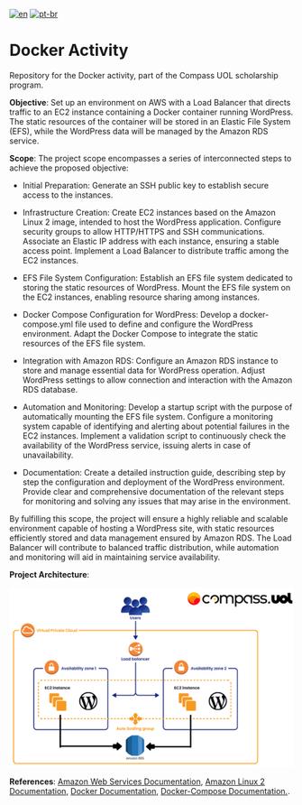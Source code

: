 [![en](https://img.shields.io/badge/lang-en-red.svg)](https://github.com/zSalocin/WordPress_With_Docker_AWS/blob/main/README.md)   [![pt-br](https://img.shields.io/badge/lang-pt--br-green.svg)](https://github.com/zSalocin/WordPress_With_Docker_AWS/blob/main/README_PT-BR.md)

# Docker Activity

Repository for the Docker activity, part of the Compass UOL scholarship program.

**Objective**: Set up an environment on AWS with a Load Balancer that directs traffic to an EC2 instance containing a Docker container running WordPress. The static resources of the container will be stored in an Elastic File System (EFS), while the WordPress data will be managed by the Amazon RDS service.

**Scope**: The project scope encompasses a series of interconnected steps to achieve the proposed objective:

- Initial Preparation:
Generate an SSH public key to establish secure access to the instances.

- Infrastructure Creation:
Create EC2 instances based on the Amazon Linux 2 image, intended to host the WordPress application.
Configure security groups to allow HTTP/HTTPS and SSH communications.
Associate an Elastic IP address with each instance, ensuring a stable access point.
Implement a Load Balancer to distribute traffic among the EC2 instances.

- EFS File System Configuration:
Establish an EFS file system dedicated to storing the static resources of WordPress.
Mount the EFS file system on the EC2 instances, enabling resource sharing among instances.

- Docker Compose Configuration for WordPress:
Develop a docker-compose.yml file used to define and configure the WordPress environment.
Adapt the Docker Compose to integrate the static resources of the EFS file system.

- Integration with Amazon RDS:
Configure an Amazon RDS instance to store and manage essential data for WordPress operation.
Adjust WordPress settings to allow connection and interaction with the Amazon RDS database.

- Automation and Monitoring:
Develop a startup script with the purpose of automatically mounting the EFS file system.
Configure a monitoring system capable of identifying and alerting about potential failures in the EC2 instances.
Implement a validation script to continuously check the availability of the WordPress service, issuing alerts in case of unavailability.

- Documentation:
Create a detailed instruction guide, describing step by step the configuration and deployment of the WordPress environment.
Provide clear and comprehensive documentation of the relevant steps for monitoring and solving any issues that may arise in the environment.

By fulfilling this scope, the project will ensure a highly reliable and scalable environment capable of hosting a WordPress site, with static resources efficiently stored and data management ensured by Amazon RDS. The Load Balancer will contribute to balanced traffic distribution, while automation and monitoring will aid in maintaining service availability.

**Project Architecture**:

![PROJECT_ARCHITECTURE](https://github.com/zSalocin/WordPress_With_Docker_AWS/blob/main/Assets/PROJECT_ARCHITECTURE.png)

**References**: [Amazon Web Services Documentation](https://docs.aws.amazon.com/pt_br/index.html), [Amazon Linux 2 Documentation](https://docs.aws.amazon.com/pt_br/AWSEC2/latest/UserGuide/amazon-linux-2-virtual-machine.html), [Docker Documentation](https://docs.docker.com/), [Docker-Compose Documentation.](https://docs.docker.com/compose/).